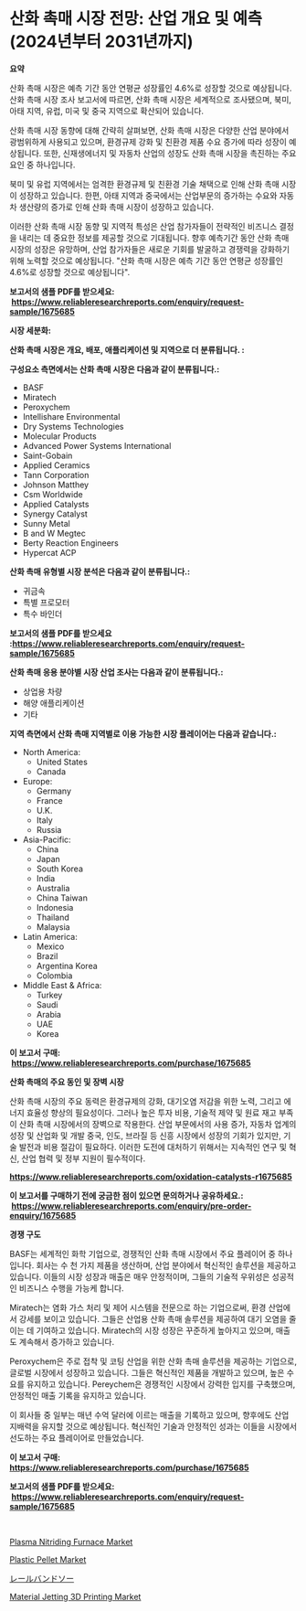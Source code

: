 <p><h1>산화 촉매 시장 전망: 산업 개요 및 예측 (2024년부터 2031년까지)</h1></p><p><strong>요약</strong></p>
<p><p>산화 촉매 시장은 예측 기간 동안 연평균 성장률인 4.6%로 성장할 것으로 예상됩니다. 산화 촉매 시장 조사 보고서에 따르면, 산화 촉매 시장은 세계적으로 조사됐으며, 북미, 아태 지역, 유럽, 미국 및 중국 지역으로 확산되어 있습니다.</p><p>산화 촉매 시장 동향에 대해 간략히 살펴보면, 산화 촉매 시장은 다양한 산업 분야에서 광범위하게 사용되고 있으며, 환경규제 강화 및 친환경 제품 수요 증가에 따라 성장이 예상됩니다. 또한, 신재생에너지 및 자동차 산업의 성장도 산화 촉매 시장을 촉진하는 주요 요인 중 하나입니다.</p><p>북미 및 유럽 지역에서는 엄격한 환경규제 및 친환경 기술 채택으로 인해 산화 촉매 시장이 성장하고 있습니다. 한편, 아태 지역과 중국에서는 산업부문의 증가하는 수요와 자동차 생산량의 증가로 인해 산화 촉매 시장이 성장하고 있습니다.</p><p>이러한 산화 촉매 시장 동향 및 지역적 특성은 산업 참가자들이 전략적인 비즈니스 결정을 내리는 데 중요한 정보를 제공할 것으로 기대됩니다. 향후 예측기간 동안 산화 촉매 시장의 성장은 유망하며, 산업 참가자들은 새로운 기회를 발굴하고 경쟁력을 강화하기 위해 노력할 것으로 예상됩니다.  "산화 촉매 시장은 예측 기간 동안 연평균 성장률인 4.6%로 성장할 것으로 예상됩니다".</p></p>
<p><strong>보고서의 샘플 PDF를 받으세요: &nbsp;<a href="https://www.reliableresearchreports.com/enquiry/request-sample/1675685">https://www.reliableresearchreports.com/enquiry/request-sample/1675685</a></strong></p>
<p><strong>시장 세분화:</strong></p>
<p><strong> 산화 촉매 시장은 개요, 배포, 애플리케이션 및 지역으로 더 분류됩니다. :</strong></p>
<p><strong>구성요소 측면에서는 산화 촉매 시장은 다음과 같이 분류됩니다.:</strong></p>
<p><ul><li>BASF</li><li>Miratech</li><li>Peroxychem</li><li>Intellishare Environmental</li><li>Dry Systems Technologies</li><li>Molecular Products</li><li>Advanced Power Systems International</li><li>Saint-Gobain</li><li>Applied Ceramics</li><li>Tann Corporation</li><li>Johnson Matthey</li><li>Csm Worldwide</li><li>Applied Catalysts</li><li>Synergy Catalyst</li><li>Sunny Metal</li><li>B and W Megtec</li><li>Berty Reaction Engineers</li><li>Hypercat ACP</li></ul></p>
<p><strong> 산화 촉매 유형별 시장 분석은 다음과 같이 분류됩니다.:</strong></p>
<p><ul><li>귀금속</li><li>특별 프로모터</li><li>특수 바인더</li></ul></p>
<p><strong>보고서의 샘플 PDF를 받으세요 :<a href="https://www.reliableresearchreports.com/enquiry/request-sample/1675685">https://www.reliableresearchreports.com/enquiry/request-sample/1675685</a></strong></p>
<p><strong> 산화 촉매 응용 분야별 시장 산업 조사는 다음과 같이 분류됩니다.:</strong></p>
<p><ul><li>상업용 차량</li><li>해양 애플리케이션</li><li>기타</li></ul></p>
<p><strong>지역 측면에서 산화 촉매 지역별로 이용 가능한 시장 플레이어는 다음과 같습니다.:</strong></p>
<p><ul>
    <li>
        North America:
        <ul>
            <li>United States</li>
            <li>Canada</li>
        </ul>
    </li>
    <li>
        Europe:
        <ul>
            <li>Germany</li>
            <li>France</li>
            <li>U.K.</li>
            <li>Italy</li>
            <li>Russia</li>
        </ul>
    </li>
    <li>
        Asia-Pacific:
        <ul>
            <li>China</li>
            <li>Japan</li>
            <li>South Korea</li>
            <li>India</li>
            <li>Australia</li>
            <li>China Taiwan</li>
            <li>Indonesia</li>
            <li>Thailand</li>
            <li>Malaysia</li>
        </ul>
    </li>
    <li>
        Latin America:
        <ul>
            <li>Mexico</li>
            <li>Brazil</li>
            <li>Argentina Korea</li>
            <li>Colombia</li>
        </ul>
    </li>
    <li>
        Middle East & Africa:
        <ul>
            <li>Turkey</li>
            <li>Saudi</li>
            <li>Arabia</li>
            <li>UAE</li>
            <li>Korea</li>
        </ul>
    </li>
    </ul></p>
<p><strong>이 보고서 구매: &nbsp;<a href="https://www.reliableresearchreports.com/purchase/1675685">https://www.reliableresearchreports.com/purchase/1675685</a></strong></p>
<p><strong>산화 촉매의 주요 동인 및 장벽 시장</strong></p>
<p><p>산화 촉매 시장의 주요 동력은 환경규제의 강화, 대기오염 저감을 위한 노력, 그리고 에너지 효율성 향상의 필요성이다. 그러나 높은 투자 비용, 기술적 제약 및 원료 재고 부족이 산화 촉매 시장에서의 장벽으로 작용한다. 산업 부문에서의 사용 증가, 자동차 업계의 성장 및 산업화 및 개발 중국, 인도, 브라질 등 신흥 시장에서 성장의 기회가 있지만, 기술 발전과 비용 절감이 필요하다. 이러한 도전에 대처하기 위해서는 지속적인 연구 및 혁신, 산업 협력 및 정부 지원이 필수적이다.</p></p>
<p><strong><a href="https://www.reliableresearchreports.com/oxidation-catalysts-r1675685">https://www.reliableresearchreports.com/oxidation-catalysts-r1675685</a></strong></p>
<p><strong>이 보고서를 구매하기 전에 궁금한 점이 있으면 문의하거나 공유하세요.: &nbsp;<a href="https://www.reliableresearchreports.com/enquiry/pre-order-enquiry/1675685">https://www.reliableresearchreports.com/enquiry/pre-order-enquiry/1675685</a></strong></p>
<p><strong>경쟁 구도</strong></p>
<p><p>BASF는 세계적인 화학 기업으로, 경쟁적인 산화 촉매 시장에서 주요 플레이어 중 하나입니다. 회사는 수 천 가지 제품을 생산하며, 산업 분야에서 혁신적인 솔루션을 제공하고 있습니다. 이들의 시장 성장과 매출은 매우 안정적이며, 그들의 기술적 우위성은 성공적인 비즈니스 수행을 가능케 합니다.</p><p>Miratech는 염화 가스 처리 및 제어 시스템을 전문으로 하는 기업으로써, 환경 산업에서 강세를 보이고 있습니다. 그들은 산업용 산화 촉매 솔루션을 제공하여 대기 오염을 줄이는 데 기여하고 있습니다. Miratech의 시장 성장은 꾸준하게 높아지고 있으며, 매출도 계속해서 증가하고 있습니다.</p><p>Peroxychem은 주로 접착 및 코팅 산업을 위한 산화 촉매 솔루션을 제공하는 기업으로, 글로벌 시장에서 성장하고 있습니다. 그들은 혁신적인 제품을 개발하고 있으며, 높은 수요를 유지하고 있습니다. Pereychem은 경쟁적인 시장에서 강력한 입지를 구축했으며, 안정적인 매출 기록을 유지하고 있습니다.</p><p>이 회사들 중 일부는 매년 수억 달러에 이르는 매출을 기록하고 있으며, 향후에도 산업 지배력을 유지할 것으로 예상됩니다. 혁신적인 기술과 안정적인 성과는 이들을 시장에서 선도하는 주요 플레이어로 만들었습니다.</p></p>
<p><strong>이 보고서 구매: &nbsp; <a href="https://www.reliableresearchreports.com/purchase/1675685">https://www.reliableresearchreports.com/purchase/1675685</a></strong></p>
<p><strong>보고서의 샘플 PDF를 받으세요: &nbsp;<a href="https://www.reliableresearchreports.com/enquiry/request-sample/1675685">https://www.reliableresearchreports.com/enquiry/request-sample/1675685</a></strong><strong></strong></p>
<p>&nbsp;</p>
<p><p><a href="https://github.com/moyahfrancoestellec51j635wcx/Market-Research-Report-List-2/blob/main/plasma-nitriding-furnace-market.md">Plasma Nitriding Furnace Market</a></p><p><a href="https://www.linkedin.com/pulse/insights-plastic-pellet-market-size-analysing-share-trends-growth-1g3ne?trackingId=ySrBoAkXan3u8zsvnmG7YQ%3D%3D">Plastic Pellet Market</a></p><p><a href="https://github.com/lily-u-genius/Market-Research-Report-List-1/blob/main/692638022000.md">レールバンドソー</a></p><p><a href="https://www.linkedin.com/pulse/material-jetting-3d-printing-market-dynamics-2024-2031-also-ru2de?trackingId=WJiz5pK%2BuSl2PQjZm1dKaA%3D%3D">Material Jetting 3D Printing Market</a></p></p>